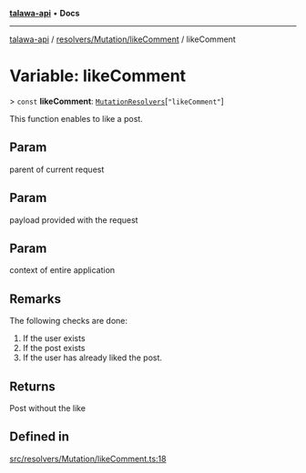 [**talawa-api**](../../../../README.md) • **Docs**

***

[talawa-api](../../../../modules.md) / [resolvers/Mutation/likeComment](../README.md) / likeComment

# Variable: likeComment

\> `const` **likeComment**: [`MutationResolvers`](../../../../types/generatedGraphQLTypes/type-aliases/MutationResolvers.md)\[`"likeComment"`\]

This function enables to like a post.

## Param

parent of current request

## Param

payload provided with the request

## Param

context of entire application

## Remarks

The following checks are done:
1. If the user exists
2. If the post exists
3. If the user has already liked the post.

## Returns

Post without the like

## Defined in

[src/resolvers/Mutation/likeComment.ts:18](https://github.com/PalisadoesFoundation/talawa-api/blob/5e38dbf44e47f2fc703410fad29ab5c8f7f26c77/src/resolvers/Mutation/likeComment.ts#L18)
